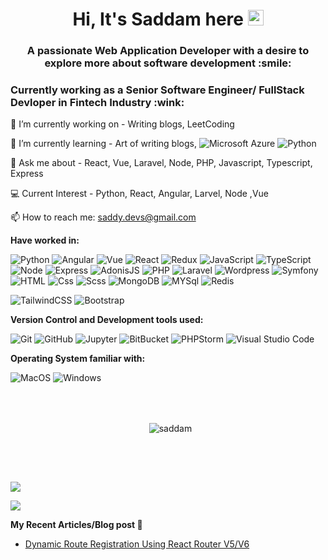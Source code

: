 <h1 align="center">
  Hi, It's Saddam here <img src="https://media.giphy.com/media/hvRJCLFzcasrR4ia7z/giphy.gif" width="25px" height="25px">
</h1>
<h3 align="center">
  A passionate Web Application Developer with a desire to explore more about software development :smile:
</h3>
<h3>Currently working as a Senior Software Engineer/ FullStack Devloper in Fintech Industry :wink:</h3>

🔭 I’m currently working on - Writing blogs, LeetCoding

🌱 I’m currently learning - Art of writing blogs, <img alt="Microsoft Azure" src="https://img.shields.io/badge/Microsoft Azure-0089D6?logo=microsoft+azure&logoColor=white&style=flat" /> <img alt="Python" src="https://img.shields.io/badge/Python-3776AB?style=for-the-badge&logo=python&logoColor=white&style=flat">

💬 Ask me about - React, Vue, Laravel, Node, PHP, Javascript, Typescript, Express

:computer: Current Interest - Python, React, Angular, Larvel, Node ,Vue

📫 How to reach me: saddy.devs@gmail.com

**Have worked in:**
<p>
  <img alt="Python" src="https://img.shields.io/badge/Python-3776AB?style=for-the-badge&logo=python&logoColor=white&style=flat" />
  <img alt="Angular" src="https://img.shields.io/badge/Angular-DD0031?logo=angular&logoColor=white&style=flat" />
  <img alt="Vue" src="https://img.shields.io/badge/Vue-4FC08D?logo=vue.js&logoColor=white&style=flat" />
  <img alt="React" src="https://img.shields.io/badge/React-61DAFB?logo=react&logoColor=white&style=flat" />
  <img alt="Redux" src="https://img.shields.io/badge/Redux-764ABC?logo=redux&logoColor=white&style=flat" />
  <img alt="JavaScript" src="https://img.shields.io/badge/JavaScript-F7DF1E?logo=javascript&logoColor=white&style=flat" />
  <img alt="TypeScript" src="https://img.shields.io/badge/TypeScript-3178C6?logo=typescript&logoColor=white&style=flat" />
  <img alt="Node" src="https://img.shields.io/badge/Node.js-339933?logo=node.js&logoColor=white&style=flat" />
  <img alt="Express" src="https://img.shields.io/badge/Express.js-239120?logo=express.js&logoColor=white&style=flat" />
    <img alt="AdonisJS" src="https://img.shields.io/badge/AdonisJS-5A45FF?logo=AdonisJS&logoColor=white&style=flat" />
     <img alt="PHP" src="https://img.shields.io/badge/PHP-777BB4?logo=php&logoColor=white&style=flat" />
   <img alt="Laravel" src="https://img.shields.io/badge/Laravel-FF2D20?logo=laravel&logoColor=white&style=flat" />
    <img alt="Wordpress" src="https://img.shields.io/badge/Wordpress-21759B?logo=wordpress&logoColor=white&style=flat" />
    <img alt="Symfony" src="https://img.shields.io/badge/Symfony-000000?logo=Symfony&logoColor=white&style=flat" />
  <img alt="HTML" src="https://img.shields.io/badge/HTML-E34F26?logo=html5&logoColor=white&style=flat" />
  <img alt="Css" src="https://img.shields.io/badge/CSS-1572B6?logo=css3&logoColor=white&style=flat" />
  <img alt="Scss" src="https://img.shields.io/badge/Scss-CC6699?logo=sass&logoColor=white&style=flat" />
  <img alt="MongoDB" src="https://img.shields.io/badge/MongoDB-47A248?logo=mongodb&logoColor=white&style=flat" />
  <img alt="MYSql" src="https://img.shields.io/badge/MySql-CC2927?logo=mysql&logoColor=white&style=flat" />
    <img alt="Redis" src="https://img.shields.io/badge/Redis-DC382D?logo=redis&logoColor=white&style=flat" />
</p>
<p>
  <img alt="TailwindCSS" src="https://img.shields.io/badge/Tailwind CSS-38B2AC?&logo=tailwind+css&logoColor=white&style=flat"/>
  <img alt="Bootstrap" src="https://img.shields.io/badge/Bootstrap-7952B3?&logo=bootstrap&logoColor=white&style=flat"/>
</p>

**Version Control and Development tools used:**
<p>
  <img alt="Git" src="https://img.shields.io/badge/Git-F05032?logo=git&logoColor=white&style=flat" />
  <img alt="GitHub" src="https://img.shields.io/badge/GitHub-181717?logo=github&logoColor=white&style=flat" />
  <img alt="Jupyter" src="https://img.shields.io/badge/Jupyter-F37626?style=for-the-badge&logo=jupyter&logoColor=white&style=flat" />
  <img alt="BitBucket" src="https://img.shields.io/badge/BitBucket-0078D7?logo=bitbucket&logoColor=white&style=flat" />
  <img alt="PHPStorm" src="https://img.shields.io/badge/PHP Storm-000000?logo=PHPStorm&logoColor=white&style=flat" />
  <img alt="Visual Studio Code" src="https://img.shields.io/badge/Visual Studio Code-007ACC?logo=visual+studio+code&logoColor=white&style=flat" />
</p>

**Operating System familiar with:**
<p>
  <img alt="MacOS" src="https://img.shields.io/badge/MacOS-000000?logo=macos&logoColor=white&style=flat" />
  <img alt="Windows" src="https://img.shields.io/badge/Windows-0078D6?logo=windows&logoColor=white&style=flat" />
</p>

<br><br>
<div align="center">
 <div>
   <p>&nbsp;
     <img align="center" src="https://github-readme-streak-stats.herokuapp.com?user=MSaddamKamal&theme=react&date_format=M%20j%5B%2C%20Y%5D" alt="saddam" />
   </p>
  </div>
 </div>
<br><h2></h2><br>

<img src="https://github-readme-stats.vercel.app/api?username=MSaddamKamal&count_private=true&theme=radical&show_icons=true" />

<img
  src="https://github-readme-stats.vercel.app/api/top-langs/?username=MSaddamKamal&layout=compact"
/>

**My Recent Articles/Blog post 📘**

<!-- BLOG-POST-LIST:START -->
- [Dynamic Route Registration Using React Router V5/V6](https://medium.com/@saddy.devs/dynamic-route-registration-using-react-router-v5-v6-c64ad7889313)
<!-- BLOG-POST-LIST:END -->
